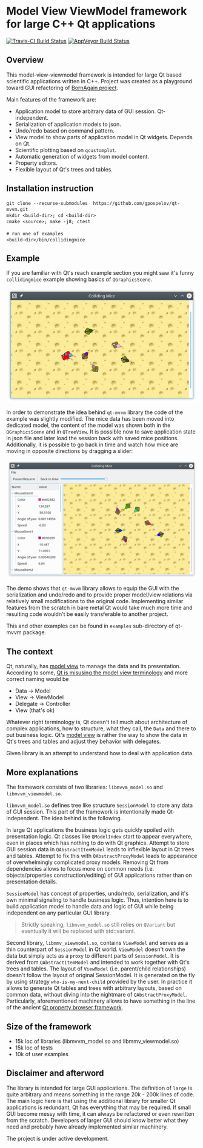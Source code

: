 # Model View ViewModel framework for large C++ Qt applications

[![Travis-CI Build Status](https://travis-ci.org/gpospelov/qt-mvvm.svg?branch=master)](https://travis-ci.org/gpospelov/qt-mvvm)
[![AppVeyor Build Status](https://ci.appveyor.com/api/projects/status/github/gpospelov/qt-mvvm?branch=master&svg=true)](https://ci.appveyor.com/project/gpospelov/qt-mvvm)

## Overview

This model-view-viewmodel framework is intended for large Qt based 
scientific applications written in C++.
Project was created as a playground toward GUI refactoring
of [BornAgain project](https://www.bornagainproject.org).

Main features of the framework are:

+ Application model to store arbitrary data of GUI session. Qt-independent.
+ Serialization of application models to json.
+ Undo/redo based on command pattern.
+ View model to show parts of application model in Qt widgets. Depends on Qt.
+ Scientific plotting based on `qcustomplot`.
+ Automatic generation of widgets from model content.
+ Property editors.
+ Flexible layout of Qt's trees and tables.

## Installation instruction

```
git clone --recurse-submodules  https://github.com/gpospelov/qt-mvvm.git
mkdir <build-dir>; cd <build-dir>
cmake <source>; make -j8; ctest

# run one of examples
<build-dir>/bin/collidingmice
```

## Example

If you are familiar with Qt's reach example section you might
saw it's funny `collidingmice` example showing basics of
`QGraphicsScene`.

![alt text](doc/colliding-mice-before.png)

In order to demonstrate the idea behind `qt-mvvm` library the code of the example
was slightly modified. The mice data has been moved into dedicated model,
the content of the model was shown both in the `QGraphicsScene` and in 
`QTreeView`. It is possible now to save application state in json file and later 
load the session back with saved mice positions. Additionally, it is possible
to go back in time  and watch how mice are moving in opposite directions
by dragging a slider:

![alt text](doc/colliding-mice-after.png)

The demo shows that `qt-mvvm` library allows 
to equip the GUI with the serialization and undo/redo and to provide proper 
model/view relations via relatively small modifications to the original code.
Implementing similar features from the scratch in bare metal Qt would take
much more time and resulting code wouldn't be easily transferable to another project.

This and other examples can be found in `examples` sub-directory of qt-mvvm package.

## The context

Qt, naturally, has [model view](https://doc.qt.io/qt-5/model-view-programming.html)
to manage the data and its presentation.
According to some, [Qt is misusing the model view terminology](https://stackoverflow.com/questions/5543198/why-qt-is-misusing-model-view-terminology)
and more correct naming would be

+ Data -> Model
+ View -> ViewModel
+ Delegate -> Controller
+ View (that's ok)

Whatever right terminology is, Qt doesn't tell much about architecture of
complex applications, how to structure, what they call, the `Data` and there to put business logic. Qt's [model view](https://doc.qt.io/qt-5/model-view-programming.html) is rather the way to show the data in Qt's trees and tables and adjust they behavior with delegates.

Given library is an attempt to understand how to deal with application data.

## More explanations

The framework consists of two libraries: `libmvvm_model.so` and `libmvvm_viewmodel.so`.

`libmvvm_model.so` defines tree like structure `SessionModel` to store
any data of GUI session. This part of the framework 
is intentionally made Qt-independent. The idea behind is the following.

In large Qt applications the business logic gets quickly spoiled with presentation
logic. Qt classes like `QModelIndex` start to appear everywhere,
even in places which has nothing to do with Qt graphics. Attempt to store GUI 
session data in `QAbstractItemModel` leads to inflexible layout in Qt trees and tables. Attempt to fix this with `QAbstractProxyModel` leads to appearance of
overwhelmingly complicated proxy models. Removing Qt from dependencies allows
to focus more on common needs (i.e. objects/properties construction/editing) of GUI applications rather than on presentation details.

`SessionModel` has concept of properties, undo/redo,
serialization, and it's own minimal signaling to handle business logic.
Thus, intention here is to build application model to handle data and logic of GUI  while being independent on any particular GUI library.

> Strictly speaking, `libmvvm_model.so` still relies on `QVariant` but eventually it will be replaced with std::variant.

Second library, `libmmv_viewmodel.so`, contains `ViewModel` and serves
as a thin counterpart of `SessionModel` in Qt world.
`ViewModel` doesn't own the data but simply acts
as a `proxy` to different parts of `SessionModel`.
It is derived from `QAbstractItemModel` and intended to work together with Qt's trees and tables. The layout of `ViewModel` (i.e. parent/child relationships) doesn't follow the layout of original SessionModel. It is generated on the fly
by using strategy `who-is-my-next-child` provided
by the user. In practice it allows to generate Qt tables and trees with arbitrary layouts, based on common data, without diving into the nightmare of
`QAbstractProxyModel`.
Particularly, aforementioned machinery allows to have something in the line of the ancient [Qt property browser framework](https://doc.qt.io/archives/qq/qq18-propertybrowser.html). 


## Size of the framework

+ 15k loc of libraries (libmvvm_model.so and libmmv_viewmodel.so)
+ 15k loc of tests
+ 10k of user examples

## Disclaimer and afterword

The library is intended for large GUI applications.
The definition of `large` is quite arbitrary and means something 
in the range 20k - 200k lines of code. 
The main logic here is that using the additional library for smaller Qt applications 
is redundant, Qt has everything that may be required. If small GUI become
messy with time, it can always be refactored or even rewritten from the scratch.
Developers of larger GUI should know better what they need and probably 
have already implemented similar machinery.

The project is under active development.
